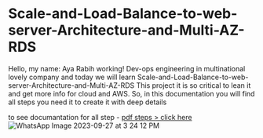 # Scale-and-Load-Balance-to-web-server-Architecture-and-Multi-AZ-RDS

Hello, my name:  Aya Rabih working! Dev-ops engineering in multinational lovely company and today we will learn Scale-and-Load-Balance-to-web-server-Architecture-and-Multi-AZ-RDS This project it is so critical to lean it and get more info for cloud and AWS.
So, in this documentation you will find all steps you need it to create it with deep details

to see documantation for all step - [ pdf steps > click here](https://github.com/ayarabih/Scale-and-Load-Balance-to-web-server-Architecture-and-Multi-AZ-RDS/blob/main/Scale%20and%20Load%20Balance%20to%20web%20server%20Architecture%20and%20Multi%20AZ%20RDS.pdf)
![WhatsApp Image 2023-09-27 at 3 24 12 PM](https://github.com/ayarabih/Scale-and-Load-Balance-to-web-server-Architecture-and-Multi-AZ-RDS/assets/109382355/e006d871-86cb-4fbd-aafd-cc45f24bc0ba)
